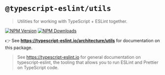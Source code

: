 # `@typescript-eslint/utils`

> Utilities for working with TypeScript + ESLint together.

[![NPM Version](https://img.shields.io/npm/v/@typescript-eslint/utils.svg?style=flat-square)](https://www.npmjs.com/package/@typescript-eslint/utils)
[![NPM Downloads](https://img.shields.io/npm/dm/@typescript-eslint/utils.svg?style=flat-square)](https://www.npmjs.com/package/@typescript-eslint/utils)

👉 See **https://typescript-eslint.io/architecture/utils** for documentation on this package.

> See https://typescript-eslint.io for general documentation on typescript-eslint, the tooling that allows you to run ESLint and Prettier on TypeScript code.
